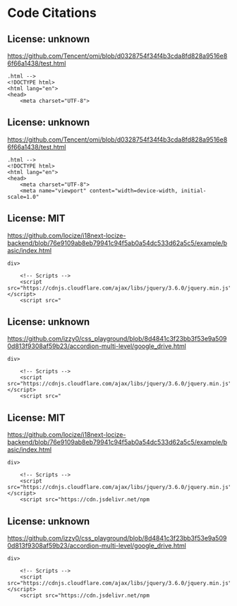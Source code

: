 # Code Citations

## License: unknown
https://github.com/Tencent/omi/blob/d0328754f34f4b3cda8fd828a9516e86f66a1438/test.html

```
.html -->
<!DOCTYPE html>
<html lang="en">
<head>
    <meta charset="UTF-8">

```


## License: unknown
https://github.com/Tencent/omi/blob/d0328754f34f4b3cda8fd828a9516e86f66a1438/test.html

```
.html -->
<!DOCTYPE html>
<html lang="en">
<head>
    <meta charset="UTF-8">
    <meta name="viewport" content="width=device-width, initial-scale=1.0"
```


## License: MIT
https://github.com/locize/i18next-locize-backend/blob/76e9109ab8eb79941c94f5ab0a54dc533d62a5c5/example/basic/index.html

```
div>

    <!-- Scripts -->
    <script src="https://cdnjs.cloudflare.com/ajax/libs/jquery/3.6.0/jquery.min.js"></script>
    <script src="
```


## License: unknown
https://github.com/izzy0/css_playground/blob/8d4841c3f23bb3f53e9a5090d813f9308af59b23/accordion-multi-level/google_drive.html

```
div>

    <!-- Scripts -->
    <script src="https://cdnjs.cloudflare.com/ajax/libs/jquery/3.6.0/jquery.min.js"></script>
    <script src="
```


## License: MIT
https://github.com/locize/i18next-locize-backend/blob/76e9109ab8eb79941c94f5ab0a54dc533d62a5c5/example/basic/index.html

```
div>

    <!-- Scripts -->
    <script src="https://cdnjs.cloudflare.com/ajax/libs/jquery/3.6.0/jquery.min.js"></script>
    <script src="https://cdn.jsdelivr.net/npm
```


## License: unknown
https://github.com/izzy0/css_playground/blob/8d4841c3f23bb3f53e9a5090d813f9308af59b23/accordion-multi-level/google_drive.html

```
div>

    <!-- Scripts -->
    <script src="https://cdnjs.cloudflare.com/ajax/libs/jquery/3.6.0/jquery.min.js"></script>
    <script src="https://cdn.jsdelivr.net/npm
```

